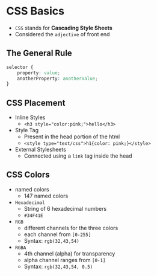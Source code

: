 # CSS Basics

- `CSS` stands for **Cascading Style Sheets**
- Considered the `adjective` of front end

## The General Rule

```css
selector {
    property: value;
    anotherProperty: anotherValue;
}
```

## CSS Placement

- Inline Styles
  - `<h3 style="color:pink;">hello</h3>`
- Style Tag
  - Present in the head portion of the html
  - `<style type="text/css">h1{color: pink;}</style>`
- External Stylesheets
  - Connected using a `link` tag inside the head

## CSS Colors

- named colors
  - 147 named colors
- `Hexadecimal`
  - String of 6 hexadecimal numbers
  - `#34F41E`
- `RGB`
  - different channels for the three colors
  - each channel from `[0-255]`
  - Syntax: `rgb(32,43,54)`
- `RGBA`
  - 4th channel (alpha) for transparency
  - alpha channel ranges from `[0-1]`
  - Syntax: `rgb(32,43,54, 0.5)`
